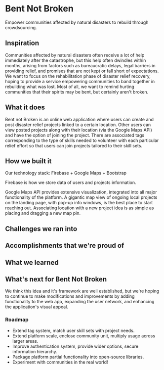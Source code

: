 # Bent Not Broken

Empower communities affected by natural disasters to rebuild through crowdsourcing.

## Inspiration

Communities affected by natural disasters often receive a lot of help immediately after the catastrophe, but this help often dwindles within months, arising from factors such as bureaucratic delays, legal barriers in providing relief, and promises that are not kept or fall short of expectations. We want to focus on the rehabilitation phase of disaster relief recovery, hoping to provide a service empowering communities to band together in rebuilding what was lost. Most of all, we want to remind hurting communities that their spirits may be bent, but certainly aren't broken.

## What it does

Bent not Broken is an online web application where users can create and post disaster relief projects linked to a certain location. Other users can view posted projects along with their location (via the Google Maps API) and have the option of joining the project. There are associated tags corresponding to the type of skills needed to volunteer with each particular relief effort so that users can join projects tailored to their skill sets.

## How we built it

Our technology stack: Firebase + Google Maps + Bootstrap

Firebase is how we store data of users and projects information.

Google Maps API provides extensive visualization, integrated into all major functionality of the platform. A gigantic map view of ongoing local projects on the landing page, with pop-up info windows, is the best place to start reaching out. Associating location with a new project idea is as simple as placing and dragging a new map pin.

## Challenges we ran into

## Accomplishments that we're proud of

## What we learned

## What's next for Bent Not Broken

We think this idea and it's framework are well established, but we're hoping to continue to make modifications and improvements by adding functionality to the web app, expanding the user network, and enhancing the application's visual appeal.

### Roadmap

- Extend tag system, match user skill sets with project needs.
- Extend platform scale, enclose community unit, multiply usage across larger areas.
- Improve authentication system, provide wider options, secure information hierarchy.
- Package platform partial functionality into open-source libraries.
- Experiment with communities in the real world!
